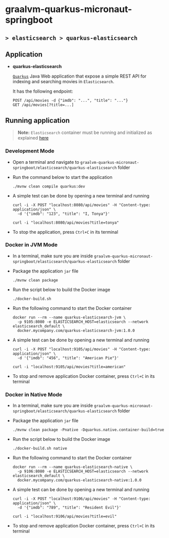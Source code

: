 # graalvm-quarkus-micronaut-springboot
## `> elasticsearch > quarkus-elasticsearch`

## Application

- **quarkus-elasticsearch**

  [`Quarkus`](https://quarkus.io/) Java Web application that expose a simple REST API for indexing and searching movies in `Elasticsearch`.
  
  It has the following endpoint:
  ```
  POST /api/movies -d {"imdb": "...", "title": "..."}
  GET /api/movies[?title=...]
  ```

## Running application

> **Note:** `Elasticsearch` container must be running and initialized as explained [here](https://github.com/ivangfr/graalvm-quarkus-micronaut-springboot/tree/master/elasticsearch#start-environment)

### Development Mode

- Open a terminal and navigate to `graalvm-quarkus-micronaut-springboot/elasticsearch/quarkus-elasticsearch` folder

- Run the command below to start the application
  ```
  ./mvnw clean compile quarkus:dev
  ```

- A simple test can be done by opening a new terminal and running
  ```
  curl -i -X POST "localhost:8080/api/movies" -H "Content-type: application/json" \
    -d '{"imdb": "123", "title": "I, Tonya"}'
  
  curl -i "localhost:8080/api/movies?title=tonya"
  ```

- To stop the application, press `Ctrl+C` in its terminal

### Docker in JVM Mode

- In a terminal, make sure you are inside `graalvm-quarkus-micronaut-springboot/elasticsearch/quarkus-elasticsearch` folder

- Package the application `jar` file
  ```
  ./mvnw clean package
  ```

- Run the script below to build the Docker image
  ```
  ./docker-build.sh
  ```

- Run the following command to start the Docker container
  ```
  docker run --rm --name quarkus-elasticsearch-jvm \
    -p 9105:8080 -e ELASTICSEARCH_HOST=elasticsearch --network elasticsearch_default \
    docker.mycompany.com/quarkus-elasticsearch-jvm:1.0.0
  ```

- A simple test can be done by opening a new terminal and running
  ```
  curl -i -X POST "localhost:9105/api/movies" -H "Content-type: application/json" \
    -d '{"imdb": "456", "title": "American Pie"}'
  
  curl -i "localhost:9105/api/movies?title=american"
  ```

- To stop and remove application Docker container, press `Ctrl+C` in its terminal

### Docker in Native Mode

- In a terminal, make sure you are inside `graalvm-quarkus-micronaut-springboot/elasticsearch/quarkus-elasticsearch` folder

- Package the application `jar` file
  ```
  ./mvnw clean package -Pnative -Dquarkus.native.container-build=true
  ```

- Run the script below to build the Docker image
  ```
  ./docker-build.sh native
  ```

- Run the following command to start the Docker container
  ```
  docker run --rm --name quarkus-elasticsearch-native \
    -p 9106:8080 -e ELASTICSEARCH_HOST=elasticsearch --network elasticsearch_default \
    docker.mycompany.com/quarkus-elasticsearch-native:1.0.0
  ```

- A simple test can be done by opening a new terminal and running
  ```
  curl -i -X POST "localhost:9106/api/movies" -H "Content-type: application/json" \
    -d '{"imdb": "789", "title": "Resident Evil"}'
  
  curl -i "localhost:9106/api/movies?title=evil"
  ```

- To stop and remove application Docker container, press `Ctrl+C` in its terminal
